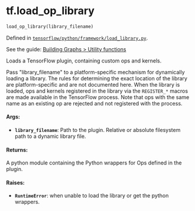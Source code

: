 <div itemscope itemtype="http://developers.google.com/ReferenceObject">
<meta itemprop="name" content="tf.load_op_library" />
</div>

# tf.load_op_library

``` python
load_op_library(library_filename)
```



Defined in [`tensorflow/python/framework/load_library.py`](https://www.tensorflow.org/code/tensorflow/python/framework/load_library.py).

See the guide: [Building Graphs > Utility functions](../../../api_guides/python/framework.md#Utility_functions)

Loads a TensorFlow plugin, containing custom ops and kernels.

Pass "library_filename" to a platform-specific mechanism for dynamically
loading a library. The rules for determining the exact location of the
library are platform-specific and are not documented here. When the
library is loaded, ops and kernels registered in the library via the
`REGISTER_*` macros are made available in the TensorFlow process. Note
that ops with the same name as an existing op are rejected and not
registered with the process.

#### Args:

* <b>`library_filename`</b>: Path to the plugin.
    Relative or absolute filesystem path to a dynamic library file.


#### Returns:

  A python module containing the Python wrappers for Ops defined in
  the plugin.


#### Raises:

* <b>`RuntimeError`</b>: when unable to load the library or get the python wrappers.